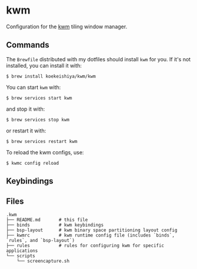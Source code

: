 kwm
===

Configuration for the [kwm](https://github.com/koekeishiya/kwm) tiling window manager.

Commands
--------

The `Brewfile` distributed with my dotfiles should install `kwm` for you. If it's not installed, you can install it with:
```
$ brew install koekeishiya/kwm/kwm
```

You can start `kwm` with:
```
$ brew services start kwm
```
and stop it with:
```
$ brew services stop kwm
```
or restart it with:
```
$ brew services restart kwm
```

To reload the kwm configs, use:
```
$ kwmc config reload
```

Keybindings
-----------

Files
-----

```
.kwm
├── README.md       # this file
├── binds           # kwm keybindings
├── bsp-layout      # kwm binary space partitioning layout config
├── kwmrc           # kwm runtime config file (includes `binds`, `rules`, and `bsp-layout`)
├── rules           # rules for configuring kwm for specific applications
└── scripts
    └── screencapture.sh
